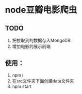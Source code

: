 # node豆瓣电影爬虫

## TODO

1. 把拉取到的数据存入MongoDB
2. 增加电影的展示前端


## 使用：
1. npm i
2. 在src文件夹下面创建data文件夹
3. npm start
